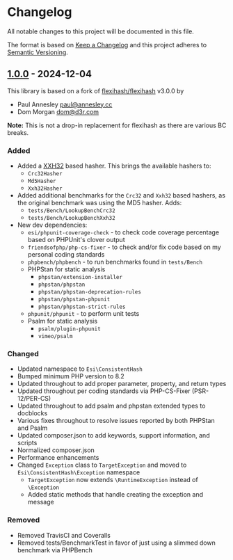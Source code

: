 # Changelog

All notable changes to this project will be documented in this file.

The format is based on [Keep a Changelog](http://keepachangelog.com/)
and this project adheres to [Semantic Versioning](http://semver.org/).


## [1.0.0] - 2024-12-04

This library is based on a fork of [flexihash/flexihash](https://github.com/pda/flexihash) v3.0.0 by
 * Paul Annesley <paul@annesley.cc>
 * Dom Morgan <dom@d3r.com> 

**Note:** This is not a drop-in replacement for flexihash as there are various BC breaks.

### Added

  * Added a [XXH32](https://xxhash.com/) based hasher. This brings the available hashers to:
    * `Crc32Hasher`
    * `Md5Hasher`
    * `Xxh32Hasher`
  * Added additional benchmarks for the `Crc32` and `Xxh32` based hashers, as the original benchmark was using the MD5 hasher. Adds: 
    * `tests/Bench/LookupBenchCrc32`
    * `tests/Bench/LookupBenchXxh32`
  * New dev dependencies:
    * `esi/phpunit-coverage-check` - to check code coverage percentage based on PHPUnit's clover output
    * `friendsofphp/php-cs-fixer`  - to check and/or fix code based on my personal coding standards
    * `phpbench/phpbench` - to run benchmarks found in `tests/Bench`
    * PHPStan for static analysis
      * `phpstan/extension-installer`
      * `phpstan/phpstan`
      * `phpstan/phpstan-deprecation-rules`
      * `phpstan/phpstan-phpunit`
      * `phpstan/phpstan-strict-rules`
    * `phpunit/phpunit` - to perform unit tests
    * Psalm for static analysis
      * `psalm/plugin-phpunit`
      * `vimeo/psalm`

### Changed

  * Updated namespace to `Esi\ConsistentHash`
  * Bumped minimum PHP version to 8.2
  * Updated throughout to add proper parameter, property, and return types
  * Updated throughout per coding standards via PHP-CS-Fixer (PSR-12/PER-CS)
  * Updated throughout to add psalm and phpstan extended types to docblocks
  * Various fixes throughout to resolve issues reported by both PHPStan and Psalm
  * Updated composer.json to add keywords, support information, and scripts
  * Normalized composer.json
  * Performance enhancements
  * Changed `Exception` class to `TargetException` and moved to `Esi\ConsistentHash\Exception` namespace
    * `TargetException` now extends `\RuntimeException` instead of `\Exception`
    * Added static methods that handle creating the exception and message

### Removed

  * Removed TravisCI and Coveralls
  * Removed tests/BenchmarkTest in favor of just using a slimmed down benchmark via PHPBench


[unreleased]: https://github.com/ericsizemore/consistent-hash/tree/main
[1.0.0]: https://github.com/ericsizemore/consistent-hash/releases/tag/1.0.0

